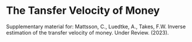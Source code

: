 # The Tansfer Velocity of Money
Supplementary material for: Mattsson, C., Luedtke, A., Takes, F.W. Inverse estimation of the transfer velocity of money. Under Review. (2023). 

